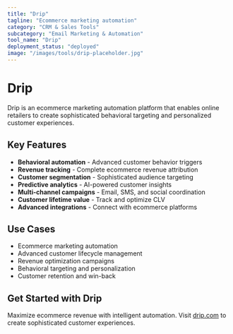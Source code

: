 ```yaml
---
title: "Drip"
tagline: "Ecommerce marketing automation"
category: "CRM & Sales Tools"
subcategory: "Email Marketing & Automation"
tool_name: "Drip"
deployment_status: "deployed"
image: "/images/tools/drip-placeholder.jpg"
---
```


# Drip

Drip is an ecommerce marketing automation platform that enables online retailers to create sophisticated behavioral targeting and personalized customer experiences.

## Key Features

- **Behavioral automation** - Advanced customer behavior triggers
- **Revenue tracking** - Complete ecommerce revenue attribution
- **Customer segmentation** - Sophisticated audience targeting
- **Predictive analytics** - AI-powered customer insights
- **Multi-channel campaigns** - Email, SMS, and social coordination
- **Customer lifetime value** - Track and optimize CLV
- **Advanced integrations** - Connect with ecommerce platforms

## Use Cases

- Ecommerce marketing automation
- Advanced customer lifecycle management
- Revenue optimization campaigns
- Behavioral targeting and personalization
- Customer retention and win-back

## Get Started with Drip

Maximize ecommerce revenue with intelligent automation. Visit [drip.com](https://www.drip.com) to create sophisticated customer experiences.